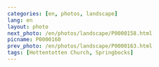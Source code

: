 ```yaml
---
categories: [en, photos, landscape]
lang: en
layout: photo
next_photo: /en/photos/landscape/P0000158.html
picname: P0000160
prev_photo: /en/photos/landscape/P0000163.html
tags: [Hottentotten Church, Springbocks]
---
```


